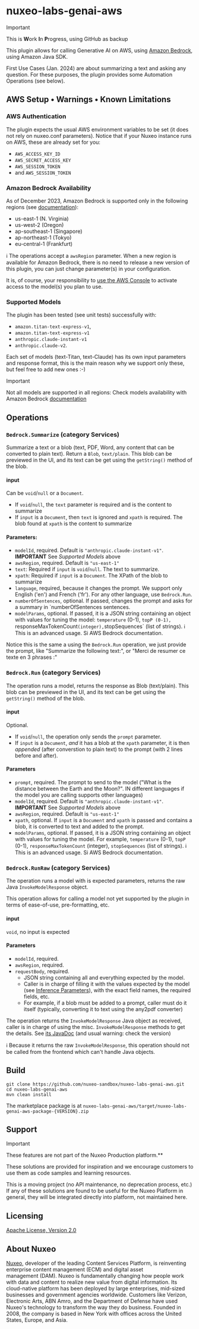 # nuxeo-labs-genai-aws

> [!IMPORTANT]
> This is **W**ork **I**n **P**rogress, using GitHub as backup

This plugin allows for calling Generative AI on AWS, using [Amazon Bedrock](https://docs.aws.amazon.com/bedrock/latest/userguide/what-is-bedrock.html), using Amazon Java SDK.

First Use Cases (Jan. 2024) are about summarizing a text and asking any question. For these purposes, the plugin provides some Automation Operations (see below).

## AWS Setup • Warnings • Known Limitations

### AWS Authentication
The plugin expects the usual AWS environment variables to be set (it does not rely on nuxeo.conf parameters). Notice that if your Nuxeo instance runs on AWS, these are already set for you:

* `AWS_ACCESS_KEY_ID`
* `AWS_SECRET_ACCESS_KEY`
* `AWS_SESSION_TOKEN`
* and `AWS_SESSION_TOKEN`

### Amazon Bedrock Availability

As of December 2023, Amazon Bedrock is supported only in the following regions (see [documentation](https://docs.aws.amazon.com/general/latest/gr/bedrock.html#bedrock_region)):

* us-east-1 (N. Virginia)
* us-west-2 (Oregon)
* ap-southeast-1 (Singapore)
* ap-northeast-1 (Tokyo)
* eu-central-1 (Frankfurt)

ℹ️ The operations accept a `awsRegion` parameter. When a new region is available for Amazon Bedrock, there is no need to release a new version of this plugin, you can just change parameter(s) in your configuration.

It is, of course, your responsibility to [use the AWS Console](https://us-east-1.console.aws.amazon.com/bedrock/home?region=us-east-1#/modelaccess) to activate access to the model(s) you plan to use.


### Supported Models
The plugin has been tested (see unit tests) successfully with:
* `amazon.titan-text-express-v1`,
* `amazon.titan-text-express-v1`
* `anthropic.claude-instant-v1`
* `anthropic.claude-v2`.

Each set of models (text-Titan, text-Claude) has its own input parameters and response format, this is the main reason why we support only these, but feel free to add new ones :-)


> [!IMPORTANT]
> Not all models are supported in all regions: Check models availability with Amazon Bedrock [documentation](https://docs.aws.amazon.com/bedrock/latest/userguide/models-supported.html)


## Operations

### `Bedrock.Summarize` (category Services)
Summarize a text or a blob (text, PDF, Word, any content that can be converted to plain text). Return a `Blob`, `text/plain`. This blob can be previewed in the UI, and its text can be get using the `getString()` method of the blob.

#### input
Can be `void`/`null` or a `Document`.
* If `void`/`null`, the `text` parameter is required and is the content to summarize
* If `input` is a `Document`, then `text` is ignored and `xpath` is required. The blob found at `xpath` is the content to summarize


#### Parameters:
* `modelId`, required. Default is `"anthropic.claude-instant-v1"`. **IMPORTANT** See _Supported Models_ above
* `awsRegion`, required. Default is `"us-east-1"`
* `text`: Required if `input` is `void`/`null`. The text to summarize.
* `xpath`: Required if `input` is a `Document`. The XPath of the blob to summarize
* `language`, required, because it changes the prompt. We support only English ('en') and French ('fr'). For any other language, use `Bedrock.Run`.
* `numberOfSentences`, optional. If passed, changes the prompt and asks for a summary in `numberOfSentences sentences.
* `modelParams`, optional. If passed, it is a JSON string containing an object with values for tuning the model: `temperature` (0-1), `topP (0-1), `responseMaxTokenCount` (integer), `stopSequences` (list of strings). ℹ️ This is an advanced usage. Si AWS Bedrock documentation.

Notice this is the same a using the `Bedrock.Run` operation, we just provide the prompt, like "Summarize the following text:", or "Merci de resumer ce texte en 3 phrases :"


### `Bedrock.Run` (category Services)

The operation runs a model, returns the response as Blob (text/plain). This blob can be previewed in the UI, and its text can be get using the `getString()` method of the blob.

#### input
Optional.
* If `void`/`null`, the operation only sends the `prompt` parameter.
* If `input` is a `Document`, _and_ it has a blob at the `xpath` parameter, it is then _appended_ (after converstion to plain text) to the prompt (with 2 lines before and after).

#### Parameters
* `prompt`, required. The prompt to send to the model ("What is the distance between the Earth and the Moon?". IN different languages if the model you are calling supports other languages)
* `modelId`, required. Default is `"anthropic.claude-instant-v1"`. **IMPORTANT** See _Supported Models_ above
* `awsRegion`, required. Default is `"us-east-1"`
* `xpath`, optional. If `input` is a `Document` and `xpath` is passed and contains a blob, it is converted to text and added to the prompt.
* `modelParams`, optional. If passed, it is a JSON string containing an object with values for tuning the model. For example, `temperature` (0-1), `topP` (0-1), `responseMaxTokenCount` (integer), `stopSequences` (list of strings). ℹ️ This is an advanced usage. Si AWS Bedrock documentation.

### `Bedrock.RunRaw` (category Services)

The operation runs a model with is expected parameters, returns the raw Java `InvokeModelResponse` object.

This operation allows for calling a model not yet supported by the plugin in terms of ease-of-use, pre-formatting, etc.

#### input
`void`, no input is expected

#### Parameters
* `modelId`, required.
* `awsRegion`, required.
* `requestBody`, required.
  * JSON string containing all and everything expected by the model.
  * Caller is in charge of filling it with the values expected by the model (see [Inference Parameters](https://docs.aws.amazon.com/bedrock/latest/userguide/model-parameters.html)), with the exact field names, the required fields, etc.
  *  For example, if a blob must be added to a prompt, caller must do it itself (typically, converting it to text using the any2pdf converter)

The operation returns the `InvokeModelResponse` Java object as received, caller is in charge of using the misc. `InvokeModelResponse` methods to get the details. See [its JavaDoc](https://javadoc.io/static/software.amazon.awssdk/bedrockruntime/2.21.12/index.html) (and usual warning: check the version)

ℹ️ Because it returns the raw `InvokeModelResponse`, this operation should not be called from the frontend which can't handle Java objects.


## Build

```
git clone https://github.com/nuxeo-sandbox/nuxeo-labs-genai-aws.git
cd nuxeo-labs-genai-aws
mvn clean install
```

The marketplace package is at `nuxeo-labs-genai-aws/target/nuxeo-labs-genai-aws-package-{VERSION}.zip`


## Support

> [!IMPORTANT]
> These features are not part of the Nuxeo Production platform.**

These solutions are provided for inspiration and we encourage customers to use them as code samples and learning resources.

This is a moving project (no API maintenance, no deprecation process, etc.) If any of these solutions are found to be useful for the Nuxeo Platform in general, they will be integrated directly into platform, not maintained here.


## Licensing

[Apache License, Version 2.0](http://www.apache.org/licenses/LICENSE-2.0)


## About Nuxeo

[Nuxeo](www.nuxeo.com), developer of the leading Content Services Platform, is reinventing enterprise content management (ECM) and digital asset management (DAM). Nuxeo is fundamentally changing how people work with data and content to realize new value from digital information. Its cloud-native platform has been deployed by large enterprises, mid-sized businesses and government agencies worldwide. Customers like Verizon, Electronic Arts, ABN Amro, and the Department of Defense have used Nuxeo's technology to transform the way they do business. Founded in 2008, the company is based in New York with offices across the United States, Europe, and Asia.
